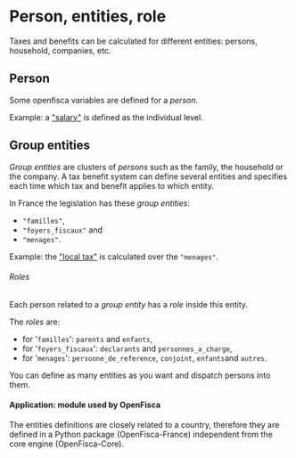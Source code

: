 # Person, entities, role

Taxes and benefits can be calculated for different entities: persons, household, companies, etc.

## Person
Some openfisca variables are defined for a *person*.  

Example: a ["salary"](https://legislation.openfisca.fr/variables/salaire_net) is defined as the individual level.

##  Group entities
*Group entities* are clusters of *persons* such as the family, the household or the company.
A tax benefit system can define several entities and specifies each time which tax and benefit applies to which entity.

In France the legislation has these *group entities*: 
- `"familles"`,
- `"foyers_fiscaux"` and 
- `"menages"`.

Example: the  ["local tax"](https://legislation.openfisca.fr/variables/taxe_habitation) is calculated over the `"menages"`.

###### Roles
Each person related to a *group entity* has a *role* inside this entity.  

The *roles* are:
- for '```familles```': ```parents``` and ```enfants```,
- for '```foyers_fiscaux```': ```declarants``` and ```personnes_a_charge```,
- for '```menages```': ```personne_de_reference```, ```conjoint```, ```enfants```and ```autres```.

You can define as many entities as you want and dispatch persons into them.

#### Application: module used by OpenFisca

The entities definitions are closely related to a country, therefore they are defined in a Python package (OpenFisca-France) independent from the core engine (OpenFisca-Core).

